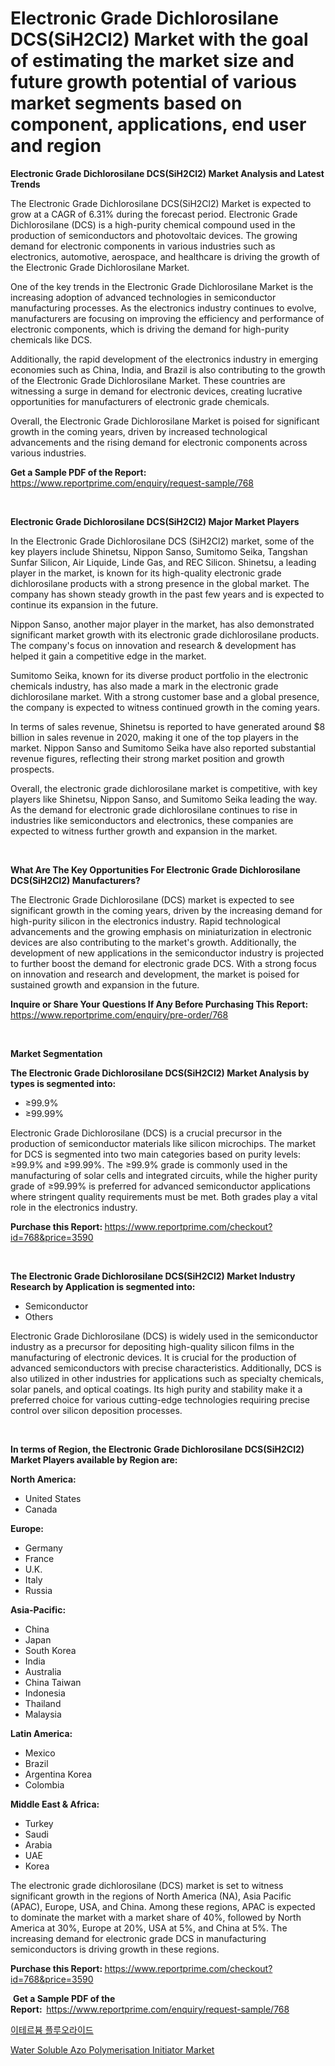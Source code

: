 <p><h1>Electronic Grade Dichlorosilane DCS(SiH2Cl2) Market with the goal of estimating the market size and future growth potential of various market segments based on component, applications, end user and region</h1></p><p><strong>Electronic Grade Dichlorosilane DCS(SiH2Cl2) Market Analysis and Latest Trends</strong></p>
<p><p>The Electronic Grade Dichlorosilane DCS(SiH2Cl2) Market is expected to grow at a CAGR of 6.31% during the forecast period. Electronic Grade Dichlorosilane (DCS) is a high-purity chemical compound used in the production of semiconductors and photovoltaic devices. The growing demand for electronic components in various industries such as electronics, automotive, aerospace, and healthcare is driving the growth of the Electronic Grade Dichlorosilane Market.</p><p>One of the key trends in the Electronic Grade Dichlorosilane Market is the increasing adoption of advanced technologies in semiconductor manufacturing processes. As the electronics industry continues to evolve, manufacturers are focusing on improving the efficiency and performance of electronic components, which is driving the demand for high-purity chemicals like DCS.</p><p>Additionally, the rapid development of the electronics industry in emerging economies such as China, India, and Brazil is also contributing to the growth of the Electronic Grade Dichlorosilane Market. These countries are witnessing a surge in demand for electronic devices, creating lucrative opportunities for manufacturers of electronic grade chemicals.</p><p>Overall, the Electronic Grade Dichlorosilane Market is poised for significant growth in the coming years, driven by increased technological advancements and the rising demand for electronic components across various industries.</p></p>
<p><strong>Get a Sample PDF of the Report:&nbsp;</strong> <a href="https://www.reportprime.com/enquiry/request-sample/768">https://www.reportprime.com/enquiry/request-sample/768</a></p>
<p>&nbsp;</p>
<p><strong>Electronic Grade Dichlorosilane DCS(SiH2Cl2) Major Market Players</strong></p>
<p><p>In the Electronic Grade Dichlorosilane DCS (SiH2Cl2) market, some of the key players include Shinetsu, Nippon Sanso, Sumitomo Seika, Tangshan Sunfar Silicon, Air Liquide, Linde Gas, and REC Silicon. Shinetsu, a leading player in the market, is known for its high-quality electronic grade dichlorosilane products with a strong presence in the global market. The company has shown steady growth in the past few years and is expected to continue its expansion in the future.</p><p>Nippon Sanso, another major player in the market, has also demonstrated significant market growth with its electronic grade dichlorosilane products. The company's focus on innovation and research & development has helped it gain a competitive edge in the market.</p><p>Sumitomo Seika, known for its diverse product portfolio in the electronic chemicals industry, has also made a mark in the electronic grade dichlorosilane market. With a strong customer base and a global presence, the company is expected to witness continued growth in the coming years.</p><p>In terms of sales revenue, Shinetsu is reported to have generated around $8 billion in sales revenue in 2020, making it one of the top players in the market. Nippon Sanso and Sumitomo Seika have also reported substantial revenue figures, reflecting their strong market position and growth prospects.</p><p>Overall, the electronic grade dichlorosilane market is competitive, with key players like Shinetsu, Nippon Sanso, and Sumitomo Seika leading the way. As the demand for electronic grade dichlorosilane continues to rise in industries like semiconductors and electronics, these companies are expected to witness further growth and expansion in the market.</p></p>
<p>&nbsp;</p>
<p><strong>What Are The Key Opportunities For Electronic Grade Dichlorosilane DCS(SiH2Cl2) Manufacturers?</strong></p>
<p><p>The Electronic Grade Dichlorosilane (DCS) market is expected to see significant growth in the coming years, driven by the increasing demand for high-purity silicon in the electronics industry. Rapid technological advancements and the growing emphasis on miniaturization in electronic devices are also contributing to the market's growth. Additionally, the development of new applications in the semiconductor industry is projected to further boost the demand for electronic grade DCS. With a strong focus on innovation and research and development, the market is poised for sustained growth and expansion in the future.</p></p>
<p><strong>Inquire or Share Your Questions If Any Before Purchasing This Report:</strong> <a href="https://www.reportprime.com/enquiry/pre-order/768">https://www.reportprime.com/enquiry/pre-order/768</a></p>
<p>&nbsp;</p>
<p><strong>Market Segmentation</strong></p>
<p><strong>The Electronic Grade Dichlorosilane DCS(SiH2Cl2) Market Analysis by types is segmented into:</strong></p>
<p><ul><li>≥99.9%</li><li>≥99.99%</li></ul></p>
<p><p>Electronic Grade Dichlorosilane (DCS) is a crucial precursor in the production of semiconductor materials like silicon microchips. The market for DCS is segmented into two main categories based on purity levels: ≥99.9% and ≥99.99%. The ≥99.9% grade is commonly used in the manufacturing of solar cells and integrated circuits, while the higher purity grade of ≥99.99% is preferred for advanced semiconductor applications where stringent quality requirements must be met. Both grades play a vital role in the electronics industry.</p></p>
<p><strong>Purchase this Report:&nbsp;</strong><a href="https://www.reportprime.com/checkout?id=768&price=3590">https://www.reportprime.com/checkout?id=768&price=3590</a></p>
<p>&nbsp;</p>
<p><strong>The Electronic Grade Dichlorosilane DCS(SiH2Cl2) Market Industry Research by Application is segmented into:</strong></p>
<p><ul><li>Semiconductor</li><li>Others</li></ul></p>
<p><p>Electronic Grade Dichlorosilane (DCS) is widely used in the semiconductor industry as a precursor for depositing high-quality silicon films in the manufacturing of electronic devices. It is crucial for the production of advanced semiconductors with precise characteristics. Additionally, DCS is also utilized in other industries for applications such as specialty chemicals, solar panels, and optical coatings. Its high purity and stability make it a preferred choice for various cutting-edge technologies requiring precise control over silicon deposition processes.</p></p>
<p>&nbsp;</p>
<p><strong>In terms of Region, the Electronic Grade Dichlorosilane DCS(SiH2Cl2) Market Players available by Region are:</strong></p>
<p>
    <p> <strong> North America: </strong>
        <ul>
            <li>United States</li>
            <li>Canada</li>
        </ul>
        </p> 
    <p> <strong> Europe: </strong>
        <ul>
            <li>Germany</li>
            <li>France</li>
            <li>U.K.</li>
            <li>Italy</li>
            <li>Russia</li>
        </ul>
        </p> 
    <p> <strong> Asia-Pacific: </strong>
        <ul>
            <li>China</li>
            <li>Japan</li>
            <li>South Korea</li>
            <li>India</li>
            <li>Australia</li>
            <li>China Taiwan</li>
            <li>Indonesia</li>
            <li>Thailand</li>
            <li>Malaysia</li>
        </ul>
        </p> 
    <p> <strong> Latin America: </strong>
        <ul>
            <li>Mexico</li>
            <li>Brazil</li>
            <li>Argentina Korea</li>
            <li>Colombia</li>
        </ul>
        </p> 
    <p> <strong> Middle East & Africa: </strong>
        <ul>
            <li>Turkey</li>
            <li>Saudi</li>
            <li>Arabia</li>
            <li>UAE</li>
            <li>Korea</li>
        </ul>
    </p>
    </p>
<p><p>The electronic grade dichlorosilane (DCS) market is set to witness significant growth in the regions of North America (NA), Asia Pacific (APAC), Europe, USA, and China. Among these regions, APAC is expected to dominate the market with a market share of 40%, followed by North America at 30%, Europe at 20%, USA at 5%, and China at 5%. The increasing demand for electronic grade DCS in manufacturing semiconductors is driving growth in these regions.</p></p>
<p><strong>Purchase this Report: </strong><a href="https://www.reportprime.com/checkout?id=768&price=3590">https://www.reportprime.com/checkout?id=768&price=3590</a></p>
<p>&nbsp;<strong>Get a Sample PDF of the Report:&nbsp;&nbsp;</strong><a href="https://www.reportprime.com/enquiry/request-sample/768">https://www.reportprime.com/enquiry/request-sample/768</a></p>
<p><strong></strong></p>
<p><p><a href="https://github.com/laholand/Market-Research-Report-List-3/blob/main/75039162204.md">이테르븀 플루오라이드</a></p><p><a href="https://github.com/JameTravis/Market-Research-Report-List-4/blob/main/water-soluble-azo-polymerisation-initiator-market.md">Water Soluble Azo Polymerisation Initiator Market</a></p></p>